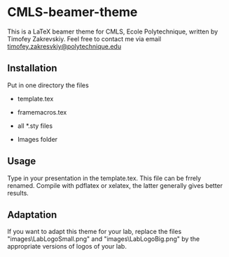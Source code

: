 CMLS-beamer-theme
=================

This is a LaTeX beamer theme for CMLS, Ecole Polytechnique, written by Timofey Zakrevskiy. Feel free to  contact me via email timofey.zakresvkiy@polytechnique.edu

Installation
-------------
Put in one directory the files

- template.tex

- framemacros.tex

- all *.sty files

- Images folder 

Usage
-----
Type in your presentation in the template.tex. This file can be frrely renamed. Compile with pdflatex or xelatex, the latter generally gives better results.

Adaptation
----------
If you want to adapt this theme for your lab, replace the files "images\LabLogoSmall.png" and "images\LabLogoBig.png" by the appropriate versions of logos of your lab.
